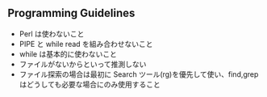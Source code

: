 ## Programming Guidelines

- Perl は使わないこと
- PIPE と while read を組み合わせないこと
- while は基本的に使わないこと
- ファイルがないからといって推測しない
- ファイル探索の場合は最初に Search ツール(rg)を優先して使い、find,grep はどうしても必要な場合にのみ使用すること
